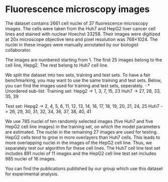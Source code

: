 # Fluorescence microscopy images

The dataset contains 2661 cell nuclei of 37 fluorescence microscopy images. The cells were taken from the Huh7 and HepG2 liver cancer cell lines and stained with nuclear Hoechst 33258. Their images were digitized at 20x microscope objective lens and pixel resolution was 768×1024. The nuclei in these images were manually annotated by our biologist collaborator.

The images are numbered starting from 1. The first 25 images belong to the cell line, Hepg2. The rest belong to Huh7 cell line. 

We split the dataset into two sets, training and test sets. To have a fair benchmarking, you may want to use the same training and test sets. Below, you can find the images used for training and test sets, seperately.
⋅⋅* Unordered sub-list. 
Training set: 
    Hepg2 -> 1, 3, 7, 15, 23
    Huh7 -> 27, 28, 33, 35, 39
    
Test set: 
    Hepg2 -> 2, 4, 5, 6, 11, 12, 13, 14, 16, 17, 18, 19, 20, 21, 24, 25
    Huh7 -> 26, 29, 30, 31, 32, 34, 36, 37, 38, 40, 41
    
We use 785 nuclei of ten randomly selected images (five Huh7 and five HepG2 cell line images) in the training set, on which the model parameters are estimated. The nuclei in the remaining 27 images are used for testing. HepG2 cells tend to grow in more overlayers than Huh7 cells. This leads to more overlapping nuclei in the images of the HepG2 cell line. Thus, we separately test our algorithm for these cell lines. The Huh7 cell line test set includes 891 nuclei of 11 images and the HepG2 cell line test set includes 985 nuclei of 16 images.

You can find the publications published by our group which use this dataset for experimental analysis.

